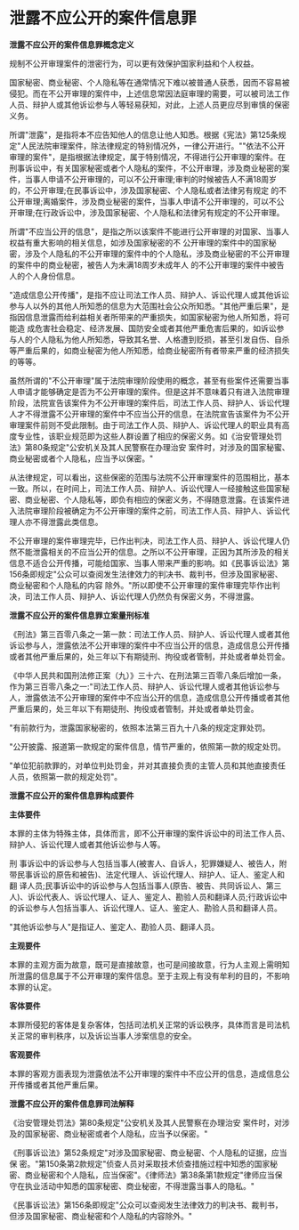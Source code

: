 # 泄露不应公开的案件信息罪


**泄露不应公开的案件信息罪概念定义**

规制不公开审理案件的泄密行为，可以更有效保护国家利益和个人权益。

国家秘密、商业秘密、个人隐私等在通常情况下难以被普通人获悉，因而不容易被侵犯。而在不公开审理的案件中，上述信息常因法庭审理的需要，可以被司法工作人员、辩护人或其他诉讼参与人等轻易获知，对此，上述人员更应尽到审慎的保密义务。

所谓"泄露"，是指将本不应告知他人的信息让他人知悉。根据《宪法》第125条规定"人民法院审理案件，除法律规定的特别情况外，一律公开进行。""依法不公开审理的案件"，是指根据法律规定，属于特别情况，不得进行公开审理的案件。在刑事诉讼中，有关国家秘密或者个人隐私的案件，不公开审理，涉及商业秘密的案件，当事人申请不公开审理的，可以不公开审理;审判的时候被告人不满18周岁的，不公开审理;在民事诉讼中，涉及国家秘密、个人隐私或者法律另有规定
的不公开审理;离婚案件，涉及商业秘密的案件，当事人申请不公开审理的，可以不公开审理;在行政诉讼中，涉及国家秘密、个人隐私和法律另有规定的不公开审理。

所谓"不应当公开的信息"，是指之所以该案件不能进行公开审理的对国家、当事人权益有重大影响的相关信息，如涉及国家秘密的不
公开审理的案件中的国家秘密，涉及个人隐私的不公开审理的案件中的个人隐私，涉及商业秘密的不公开审理的案件中的商业秘密，被告人为未满18周岁未成年人
的不公开审理的案件中被告人的个人身份信息。

"造成信息公开传播"，是指不应让司法工作人员、辩护人、诉讼代理人或其他诉讼参与人以外的其他人所知悉的信息为大范围社会公众所知悉。"其他严重后果"，是指因信息泄露而给利益相关者所带来的严重损失，如国家秘密为他人所知悉，将可能造
成危害社会稳定、经济发展、国防安全或者其他严重危害后果的，如诉讼参与人的个人隐私为他人所知悉，导致其名誉、人格遭到贬损，甚至引发自伤、自杀等严重后果的，如商业秘密为他人所知悉，给商业秘密所有者带来严重的经济损失的等等。

虽然所谓的"不公开审理"属于法院审理阶段使用的概念，甚至有些案件还需要当事人申请才能够确定是否为不公开审理的案件。但是这并不意味着只有进入法院审理阶段，法院宣告该案件为不公开审理的案件后，司法工作人员、辩护人、诉讼代理人才不得泄露不公开审理的案件中不应当公开的信息，在法院宣告该案件为不公开审理案件前则不受此限制。由于司法工作人员、辩护人、诉讼代理人的职业具有高度专业性，该职业规范即为这些人群设置了相应的保密义务。如《治安管理处罚法》第80条规定"公安机关及其人民警察在办理治安
案件时，对涉及的国家秘蜜、商业秘密或者个人隐私，应当予以保密。"

从法律规定，可以看出，这些保密的范围与法院不公开审理案件的范围相比，基本一致。所以，在时间上，司法工作人员、辩护人、诉讼代理人一经接触这些国家秘密、商业秘密、个人隐私等，即负有相应的保密义务，不得随意泄露。在该案件进入法院审理阶段被确定为不公开审理的案件之前，司法工作人员、辩护人、诉讼代理人亦不得泄露此类信息。

不公开审理的案件审理完毕，已作出判决，司法工作人员、辩护人、诉讼代理人仍然不能泄露相关的不应当公开的信息。之所以不公开审理，正因为其所涉及的相关信息不适合公开传播，可能给国家、当事人带来严重的影响。如《民事诉讼法》第156条即规定"公众可以查阅发生法律效力的判决书、裁判书，但涉及国家秘密、商业秘密和个人隐私的内容
除外。"所以即使不公开审理的案件审理完毕作出判决，司法工作人员、辩护人、诉讼代理人仍然负有保密义务，不得泄露。

**泄露不应公开的案件信息罪立案量刑标准**

《刑法》第三百零八条之一第一款：司法工作人员、辩护人、诉讼代理人或者其他诉讼参与人，泄露依法不公开审理的案件中不应当公开的信息，造成信息公开传播或者其他严重后果的，处三年以下有期徒刑、拘役或者管制，并处或者单处罚金。

《中华人民共和国刑法修正案（九）》三十六、在刑法第三百零八条后增加一条，作为第三百零八条之一:"司法工作人员、辩护人、诉讼代理人或者其他诉讼参与人，泄露依法不公开审理的案件中不应当公开的信息，造成信息公开传播或者其他严重后果的，处三年以下有期徒刑、拘役或者管制，并处或者单处罚金。

"有前款行为，泄露国家秘密的，依照本法第三百九十八条的规定定罪处罚。

"公开披露、报道第一款规定的案件信息，情节严重的，依照第一款的规定处罚。

"单位犯前款罪的，对单位判处罚金，并对其直接负责的主管人员和其他直接责任人员，依照第一款的规定处罚"。

 

**泄露不应公开的案件信息罪构成要件**

**主体要件**

本罪的主体为特殊主体，具体而言，即不公开审理的案件诉讼中的司法工作人员、辩护人、诉讼代理人或者其他诉讼参与人等。

刑
事诉讼中的诉讼参与人包括当事人(被害人、自诉人，犯罪嫌疑人、被告人，附带民事诉讼的原告和被告)、法定代理人、诉讼代理人、辩护人、证人、鉴定人和翻
译人员;民事诉讼中的诉讼参与人包括当事人(原告、被告、共同诉讼人、第三人)、诉讼代表人、诉讼代理人、证人、鉴定人、勘验人员和翻译人员;行政诉讼中
的诉讼参与人包括当事人、诉讼代理人、证人、鉴定人、勘验人员和翻译人员。　

"其他诉讼参与人"是指证人、鉴定人、勘验人员、翻译人员。

**主观要件**

本罪的主观方面为故意，既可是直接故意，也可是间接故意，行为人主观上需明知所泄露的信息属于不公开审理的案件信息。至于主观上有没有牟利的目的，不影响本罪的认定。

**客体要件**

本罪所侵犯的客体是复杂客体，包括司法机关正常的诉讼秩序，具体而言是司法机关正常的审判秩序，以及诉讼当事人涉案信息的安全。

**客观要件**

本罪的客观方面表现为泄露依法不公开审理的案件中不应公开的信息，造成信息公开传播或者其他严重后果。

**泄露不应公开的案件信息罪司法解释**

《治安管理处罚法》第80条规定"公安机关及其人民警察在办理治安
案件时，对涉及的国家秘密、商业秘密或者个人隐私，应当予以保密。"

《刑事诉讼法》第52条规定"对涉及国家秘密、商业秘密、个人隐私的证据，应当保
密。"第150条第2款规定"侦查人员对采取技术侦查措施过程中知悉的国家秘密、商业秘密和个人隐私，应当保密"。《律师法》第38条第1款规定"律师应当保守在执业活动中知悉的国家秘密、商业秘密，不得泄露当事人的隐私。"

《民事诉讼法》第156条即规定"公众可以查阅发生法律效力的判决书、裁判书，但涉及国家秘密、商业秘密和个人隐私的内容除外。"
